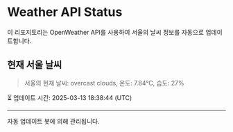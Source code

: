 
# Weather API Status

이 리포지토리는 OpenWeather API를 사용하여 서울의 날씨 정보를 자동으로 업데이트합니다.

## 현재 서울 날씨
> 서울의 현재 날씨: overcast clouds, 온도: 7.84°C, 습도: 27%

⏳ 업데이트 시간: 2025-03-13 18:38:44 (UTC)

---
자동 업데이트 봇에 의해 관리됩니다.
